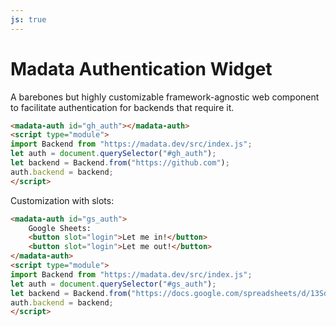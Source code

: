 ```yaml
---
js: true
---
```

# Madata Authentication Widget

A barebones but highly customizable framework-agnostic web component to facilitate authentication for backends that require it.

```html
<madata-auth id="gh_auth"></madata-auth>
<script type="module">
import Backend from "https://madata.dev/src/index.js";
let auth = document.querySelector("#gh_auth");
let backend = Backend.from("https://github.com");
auth.backend = backend;
</script>
```

Customization with slots:

```html
<madata-auth id="gs_auth">
	Google Sheets:
	<button slot="login">Let me in!</button>
	<button slot="login">Let me out!</button>
</madata-auth>
<script type="module">
import Backend from "https://madata.dev/src/index.js";
let auth = document.querySelector("#gs_auth");
let backend = Backend.from("https://docs.google.com/spreadsheets/d/13SdiaC9YQ8PwrMNvtd8n8qRhh90aOq96hr4jUgt0Efg/edit#gid=0");
auth.backend = backend;
</script>
```